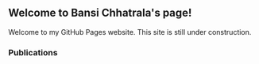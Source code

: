 ## Welcome to Bansi Chhatrala's page!

Welcome to my GitHub Pages website. This site is still under construction. 

### Publications

